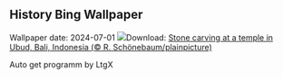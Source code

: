 ## History Bing Wallpaper
Wallpaper date: 2024-07-01
![](https://www.bing.com/th?id=OHR.UbudBali_EN-CA8434577809_UHD.jpg&w=1000)Download: [Stone carving at a temple in Ubud, Bali, Indonesia (© R. Schönebaum/plainpicture)](https://www.bing.com/th?id=OHR.UbudBali_EN-CA8434577809_UHD.jpg)

Auto get programm by LtgX

